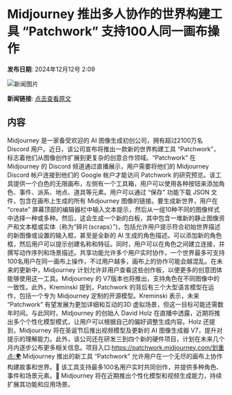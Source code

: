 # Midjourney 推出多人协作的世界构建工具 “Patchwork”  支持100人同一画布操作

**发布日期**: 2024年12月12号 2:09

![新闻图片](https://upload.chinaz.com/2024/1212/6386959448139824902690905.png)

**新闻链接**: [点击查看原文](https://www.aibase.com/zh/news/13896)

## 内容

Midjourney 是一家备受欢迎的 AI 图像生成初创公司，拥有超过2100万名 Discord 用户。近日，该公司宣布将推出一款新的世界构建工具 “Patchwork”，标志着他们从图像创作扩展到更复杂的创意合作领域。“Patchwork” 在 Midjourney 的 Discord 频道通过直播展示，用户需要将他们的 Midjourney Discord 帐户连接到他们的 Google 帐户才能访问 Patchwork 的研究预览。该工具提供一个白色的无限画布，左侧有一个工具箱，用户可以使用各种按钮来添加角色、事件、派系、地点、道具等元素。用户可以通过 “保存” 功能下载 JSON 文件，包含在画布上生成的所有 Midjourney 图像的链接。要生成新世界，用户在 “create” 屏幕顶部的编辑器栏中输入文本提示，然后从一组10种不同的图像样式中选择一种或多种。然后，这会生成一个新的白板，其中包含一堆新的静止图像资产和文本框或实体（称为“碎片(scraps）”)，包括允许用户提示符合初始世界描述的新图像或设置的输入框，甚至是全新的 AI 生成的角色描述。可以添加新的角色框，然后用户可以提示创建名称和特征。同时，用户可以在角色之间建立连接，并撰写动作序列和场景描述。共享功能允许多个用户实时协作，一个世界最多可支持100名用户在同一画布上操作，不过用户越多，画布上的协作可能会越混乱。在未来的更新中，Midjourney 计划允许非用户查看这些创作板，以便更多的创意团体能够使用这一工具。Midjourney 的 V7版本也将推出，支持角色在不同图像中的一致性。此外，Kreminski 提到，Patchwork 的背后有三个大型语言模型在运作，包括一个专为 Midjourney 定制的开源模型。Kreminski 表示，未来 “Patchwork” 有望发展为更加详细和互动的3D 虚拟场景，但这一目标可能还需数年时间。与此同时，Midjourney 的创始人 David Holz 在直播中透露，近期将推出多个个性化模型模式，让用户可以根据自己的偏好调整生成内容。Holz 还提到，Midjourney 将在圣诞节后推出视频模型及更新的 AI 图像生成器 V7，提升对提示的理解能力。此外，该公司还在研发三到四个新的硬件项目，计划在未来几个月内逐步公布更多相关信息。项目入口:https://patchwork.midjourney.com/划重点:🌍 Midjourney 推出的新工具 “Patchwork” 允许用户在一个无尽的画布上协作构建故事和世界。🤝 该工具支持最多100名用户实时共同创作，并提供多种角色、事件和场景元素。🎥 Midjourney 将在近期推出个性化模型和视频生成能力，持续扩展其功能和应用场景。
